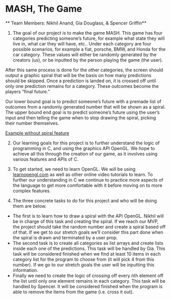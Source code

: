 # MASH, The Game
** Team Members: Nikhil Anand, Gia Douglass, & Spencer Griffin**

1. The goal of our project is to make the game MASH. This game has four categories predicting someone’s future, for example what state they will live in, what car they will have, etc.. Under each category are four possible scenarios, for example a fiat, porsche, BMW, and Honda for the car category. These values will either be randomly generated by the creators (us), or be inputted by the person playing the game (the user).

After this same process is done for the other categories, the screen should output a graphic spiral that will be the basis on how many predictions should be skipped. Once a prediction is landed on, it is crossed off until only one prediction remains for a category. These outcomes become the players “final future.”

Our lower bound goal is to predict someone’s future with a premade list of outcomes from a randomly generated number that will be shown as a spiral. The upper bound end goal is to predict someone’s future using the user’s input and then telling the game when to stop drawing the spiral, picking their number themselves.

[Example without spiral feature](http://www.swingsetpress.com/playmash.htm)

2. Our learning goals for this project is to further understand the logic of programming in C, and using the graphics API OpenGL. We hope to achieve all this through the creation of our game, as it involves using various features and APIs of C.

3. To get started, we need to learn OpenGL. We will be using [learnopengl.com](learnopengl.com) as well as other online video tutorials to learn. To further our understanding in C we continue to practice more aspects of the language to get more comfortable with it before moving on to more complex features.

4. The three concrete tasks to do for this project and who will be doing them are below.

- The first is to learn how to draw a spiral with the API OpenGL. Nikhil will be in charge of this task and creating the spiral. If we reach our MVP, the project should take the random number and create a spiral based off of that. If we get to our stretch goals we’ll consider this part done when the spiral is drawn and terminated by a user prop.
- The second task is to create all categories as list arrays and create lists inside each one of the predictions. This task will be handled by Gia. This task will be considered finished when we find at least 10 items in each category list for the program to choose from (it will pick 4 from this number). If we go to our stretch goals the user will be inputting this information.
- Finally we need to create the logic of crossing off every nth element off the list until only one element remains in each category. This task will be handled by Spencer. It will be considered finished when the program is able to remove the items from the game (i.e. cross it out).
